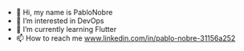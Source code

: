 - 👋 Hi, my name is PabloNobre
- 👀 I’m interested in DevOps
- 🌱 I’m currently learning Flutter
- 📫 How to reach me www.linkedin.com/in/pablo-nobre-31156a252

<!---
PabloNobre/PabloNobre is a ✨ special ✨ repository because its `README.md` (this file) appears on your GitHub profile.
You can click the Preview link to take a look at your changes.
--->
